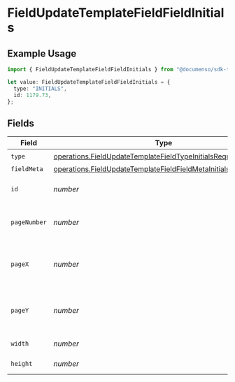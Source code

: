 # FieldUpdateTemplateFieldFieldInitials

## Example Usage

```typescript
import { FieldUpdateTemplateFieldFieldInitials } from "@documenso/sdk-typescript/models/operations";

let value: FieldUpdateTemplateFieldFieldInitials = {
  type: "INITIALS",
  id: 1179.73,
};
```

## Fields

| Field                                                                                                                                              | Type                                                                                                                                               | Required                                                                                                                                           | Description                                                                                                                                        |
| -------------------------------------------------------------------------------------------------------------------------------------------------- | -------------------------------------------------------------------------------------------------------------------------------------------------- | -------------------------------------------------------------------------------------------------------------------------------------------------- | -------------------------------------------------------------------------------------------------------------------------------------------------- |
| `type`                                                                                                                                             | [operations.FieldUpdateTemplateFieldTypeInitialsRequestBody1](../../models/operations/fieldupdatetemplatefieldtypeinitialsrequestbody1.md)         | :heavy_check_mark:                                                                                                                                 | N/A                                                                                                                                                |
| `fieldMeta`                                                                                                                                        | [operations.FieldUpdateTemplateFieldFieldMetaInitialsRequestBody](../../models/operations/fieldupdatetemplatefieldfieldmetainitialsrequestbody.md) | :heavy_minus_sign:                                                                                                                                 | N/A                                                                                                                                                |
| `id`                                                                                                                                               | *number*                                                                                                                                           | :heavy_check_mark:                                                                                                                                 | The ID of the field to update.                                                                                                                     |
| `pageNumber`                                                                                                                                       | *number*                                                                                                                                           | :heavy_minus_sign:                                                                                                                                 | The page number the field will be on.                                                                                                              |
| `pageX`                                                                                                                                            | *number*                                                                                                                                           | :heavy_minus_sign:                                                                                                                                 | The X coordinate of where the field will be placed.                                                                                                |
| `pageY`                                                                                                                                            | *number*                                                                                                                                           | :heavy_minus_sign:                                                                                                                                 | The Y coordinate of where the field will be placed.                                                                                                |
| `width`                                                                                                                                            | *number*                                                                                                                                           | :heavy_minus_sign:                                                                                                                                 | The width of the field.                                                                                                                            |
| `height`                                                                                                                                           | *number*                                                                                                                                           | :heavy_minus_sign:                                                                                                                                 | The height of the field.                                                                                                                           |